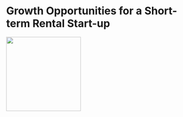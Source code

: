 # Growth Opportunities for a Short-term Rental Start-up

<img src="https://static01.nyt.com/images/2019/05/29/realestate/00skyline-south4/88ce0191bfc249b6aae1b472158cccc4-superJumbo.jpg" height="200"> 
